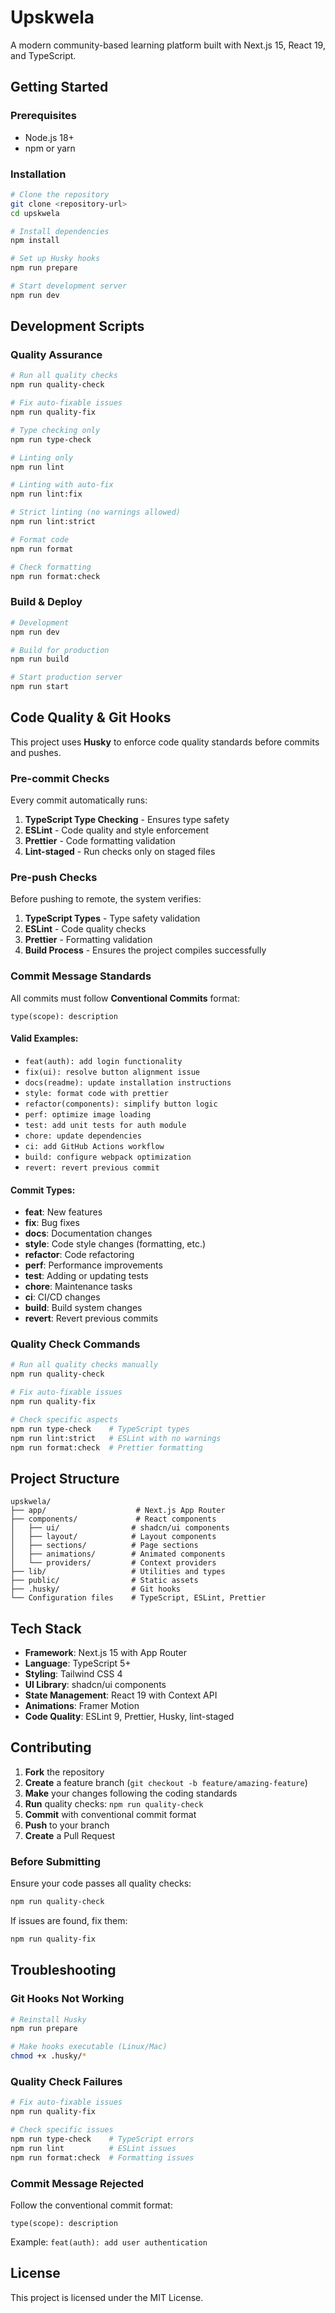 # Upskwela

A modern community-based learning platform built with Next.js 15, React 19, and TypeScript.

## Getting Started

### Prerequisites

- Node.js 18+
- npm or yarn

### Installation

```bash
# Clone the repository
git clone <repository-url>
cd upskwela

# Install dependencies
npm install

# Set up Husky hooks
npm run prepare

# Start development server
npm run dev
```

## Development Scripts

### Quality Assurance

```bash
# Run all quality checks
npm run quality-check

# Fix auto-fixable issues
npm run quality-fix

# Type checking only
npm run type-check

# Linting only
npm run lint

# Linting with auto-fix
npm run lint:fix

# Strict linting (no warnings allowed)
npm run lint:strict

# Format code
npm run format

# Check formatting
npm run format:check
```

### Build & Deploy

```bash
# Development
npm run dev

# Build for production
npm run build

# Start production server
npm run start
```

## Code Quality & Git Hooks

This project uses **Husky** to enforce code quality standards before commits and pushes.

### Pre-commit Checks

Every commit automatically runs:

1. **TypeScript Type Checking** - Ensures type safety
2. **ESLint** - Code quality and style enforcement
3. **Prettier** - Code formatting validation
4. **Lint-staged** - Run checks only on staged files

### Pre-push Checks

Before pushing to remote, the system verifies:

1. **TypeScript Types** - Type safety validation
2. **ESLint** - Code quality checks
3. **Prettier** - Formatting validation
4. **Build Process** - Ensures the project compiles successfully

### Commit Message Standards

All commits must follow **Conventional Commits** format:

```
type(scope): description
```

#### Valid Examples:

- `feat(auth): add login functionality`
- `fix(ui): resolve button alignment issue`
- `docs(readme): update installation instructions`
- `style: format code with prettier`
- `refactor(components): simplify button logic`
- `perf: optimize image loading`
- `test: add unit tests for auth module`
- `chore: update dependencies`
- `ci: add GitHub Actions workflow`
- `build: configure webpack optimization`
- `revert: revert previous commit`

#### Commit Types:

- **feat**: New features
- **fix**: Bug fixes
- **docs**: Documentation changes
- **style**: Code style changes (formatting, etc.)
- **refactor**: Code refactoring
- **perf**: Performance improvements
- **test**: Adding or updating tests
- **chore**: Maintenance tasks
- **ci**: CI/CD changes
- **build**: Build system changes
- **revert**: Revert previous commits

### Quality Check Commands

```bash
# Run all quality checks manually
npm run quality-check

# Fix auto-fixable issues
npm run quality-fix

# Check specific aspects
npm run type-check    # TypeScript types
npm run lint:strict   # ESLint with no warnings
npm run format:check  # Prettier formatting
```

## Project Structure

```
upskwela/
├── app/                    # Next.js App Router
├── components/             # React components
│   ├── ui/                # shadcn/ui components
│   ├── layout/            # Layout components
│   ├── sections/          # Page sections
│   ├── animations/        # Animated components
│   └── providers/         # Context providers
├── lib/                   # Utilities and types
├── public/                # Static assets
├── .husky/                # Git hooks
└── Configuration files    # TypeScript, ESLint, Prettier
```

## Tech Stack

- **Framework**: Next.js 15 with App Router
- **Language**: TypeScript 5+
- **Styling**: Tailwind CSS 4
- **UI Library**: shadcn/ui components
- **State Management**: React 19 with Context API
- **Animations**: Framer Motion
- **Code Quality**: ESLint 9, Prettier, Husky, lint-staged

## Contributing

1. **Fork** the repository
2. **Create** a feature branch (`git checkout -b feature/amazing-feature`)
3. **Make** your changes following the coding standards
4. **Run** quality checks: `npm run quality-check`
5. **Commit** with conventional commit format
6. **Push** to your branch
7. **Create** a Pull Request

### Before Submitting

Ensure your code passes all quality checks:

```bash
npm run quality-check
```

If issues are found, fix them:

```bash
npm run quality-fix
```

## Troubleshooting

### Git Hooks Not Working

```bash
# Reinstall Husky
npm run prepare

# Make hooks executable (Linux/Mac)
chmod +x .husky/*
```

### Quality Check Failures

```bash
# Fix auto-fixable issues
npm run quality-fix

# Check specific issues
npm run type-check    # TypeScript errors
npm run lint          # ESLint issues
npm run format:check  # Formatting issues
```

### Commit Message Rejected

Follow the conventional commit format:

```
type(scope): description
```

Example: `feat(auth): add user authentication`

## License

This project is licensed under the MIT License.
